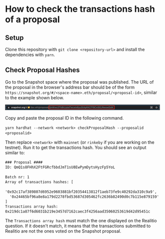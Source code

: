 # How to check the transactions hash of a proposal

## Setup

Clone this repository with `git clone <repository-url>` and install the dependencies with `yarn`.

## Check Proposal Hashes

Go to the Snapshot space where the proposal was published. The URL of the proposal in the browser's address bar should be of the form `https://snapshot.org/#/<space-name>.eth/proposal/<proposal-id>`, similar to the example shown below.

![](.././assets/get-proposal-id.png)

Copy and paste the proposal ID in the following command.

`yarn hardhat --network <network> checkProposalHash --proposalid <proposalid>`

Then replace `<network>` with `mainnet` (or `rinkeby` if you are working on the testnet). Run it to get the transactions hash. You should see an output similar to:

```
### Proposal ####
ID: QmQ1s8FHhX2FtFGRcfbbdJmT1sU8EwPymDytsHyzFp5YoL

Batch nr: 1
Array of transactions hashes: [
  '0x92c17af389807d6952e9603881bf20354413812f1aeb73fe9c40292da310c9a9',
  '0x24465bf96a8e8a179d2278fbd53687d305462fc2636b82490d0c7b115e879159'
]
Transactions array hash: 0x219dc1a87f6d6031b219e3457d7162caec3f4256aad35060253619d42d95451c
```

The `Transactions array hash` must match the one displayed on the Realitio question. If it doesn't match, it means that the transactions submitted to Realitio are not the ones voted on the Snapshot proposal.